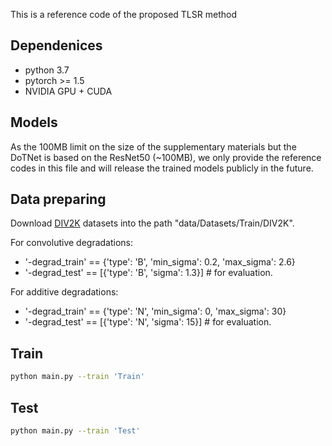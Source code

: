 This is a reference code of the proposed TLSR method

## Dependenices
* python 3.7
* pytorch >= 1.5
* NVIDIA GPU + CUDA

## Models
As the 100MB limit on the size of the supplementary materials but the DoTNet is based on the ResNet50 (~100MB), we only provide the reference codes in this file and will release the trained models publicly in the future.

## Data preparing
Download [DIV2K](https://data.vision.ee.ethz.ch/cvl/DIV2K/) datasets into the path "data/Datasets/Train/DIV2K". 

For convolutive degradations:
* '-degrad_train' == {'type': 'B', 'min_sigma': 0.2, 'max_sigma': 2.6}
* '-degrad_test' == [{'type': 'B', 'sigma': 1.3}] # for evaluation.

For additive degradations:
* '-degrad_train' == {'type': 'N', 'min_sigma': 0, 'max_sigma': 30}
* '-degrad_test' == [{'type': 'N', 'sigma': 15}] # for evaluation.

## Train
```bash
python main.py --train 'Train'
```
## Test
```bash
python main.py --train 'Test'
```